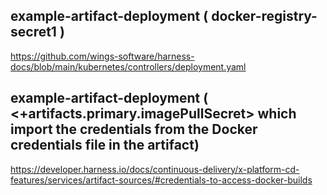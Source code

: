 ## example-artifact-deployment ( docker-registry-secret1 )

https://github.com/wings-software/harness-docs/blob/main/kubernetes/controllers/deployment.yaml

## example-artifact-deployment ( <+artifacts.primary.imagePullSecret> which import the credentials from the Docker credentials file in the artifact)
https://developer.harness.io/docs/continuous-delivery/x-platform-cd-features/services/artifact-sources/#credentials-to-access-docker-builds
